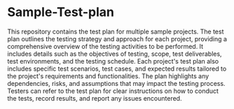 # Sample-Test-plan

This repository contains the test plan for multiple sample projects. The test plan outlines the testing strategy and approach for each project, providing a comprehensive overview of the testing activities to be performed. It includes details such as the objectives of testing, scope, test deliverables, test environments, and the testing schedule. Each project's test plan also includes specific test scenarios, test cases, and expected results tailored to the project's requirements and functionalities. The plan highlights any dependencies, risks, and assumptions that may impact the testing process. Testers can refer to the test plan for clear instructions on how to conduct the tests, record results, and report any issues encountered. 
